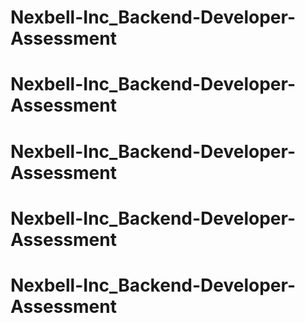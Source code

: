 # Nexbell-Inc_Backend-Developer-Assessment
# Nexbell-Inc_Backend-Developer-Assessment
# Nexbell-Inc_Backend-Developer-Assessment
# Nexbell-Inc_Backend-Developer-Assessment
# Nexbell-Inc_Backend-Developer-Assessment
